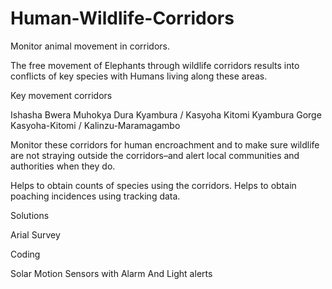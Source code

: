 # Human-Wildlife-Corridors
Monitor animal movement in corridors.

The free movement of Elephants through wildlife corridors results into conflicts of key species with Humans living along these areas.

Key movement corridors

Ishasha 
Bwera 
Muhokya 
Dura 
Kyambura / Kasyoha Kitomi 
Kyambura Gorge 
Kasyoha-Kitomi / Kalinzu-Maramagambo

Monitor these corridors for human encroachment and to make sure wildlife are not straying outside the corridors–and alert local communities and authorities when they do.
 
Helps to obtain counts of species using the corridors. 
Helps to obtain poaching incidences using tracking data.

Solutions

Arial Survey

Coding

Solar Motion Sensors with Alarm And Light alerts



